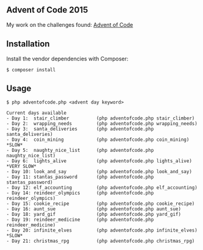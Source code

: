 ## Advent of Code 2015

My work on the challenges found: [Advent of Code](http://adventofcode.com/)

## Installation

Install the vendor dependencies with Composer:

    $ composer install

## Usage

    $ php adventofcode.php <advent day keyword>
    
    Current days available
    - Day 1:  stair_climber          (php adventofcode.php stair_climber)
    - Day 2:  wrapping_needs         (php adventofcode.php wrapping_needs)
    - Day 3:  santa_deliveries       (php adventofcode.php santa_deliveries)
    - Day 4:  coin_mining            (php adventofcode.php coin_mining)         *SLOW*
    - Day 5:  naughty_nice_list      (php adventofcode.php naughty_nice_list)
    - Day 6:  lights_alive           (php adventofcode.php lights_alive)        *VERY SLOW*
    - Day 10: look_and_say           (php adventofcode.php look_and_say)
    - Day 11: stantas_password       (php adventofcode.php stantas_password)
    - Day 12: elf_accounting         (php adventofcode.php elf_accounting)
    - Day 14: reindeer_olympics      (php adventofcode.php reindeer_olympics)
    - Day 15: cookie_recipe          (php adventofcode.php cookie_recipe)
    - Day 16: aunt_sue               (php adventofcode.php aunt_sue)
    - Day 18: yard_gif               (php adventofcode.php yard_gif)
    - Day 19: reindeer_medicine      (php adventofcode.php reindeer_medicine)
    - Day 20: infinite_elves         (php adventofcode.php infinite_elves)      *SLOW*
    - Day 21: christmas_rpg          (php adventofcode.php christmas_rpg)
    